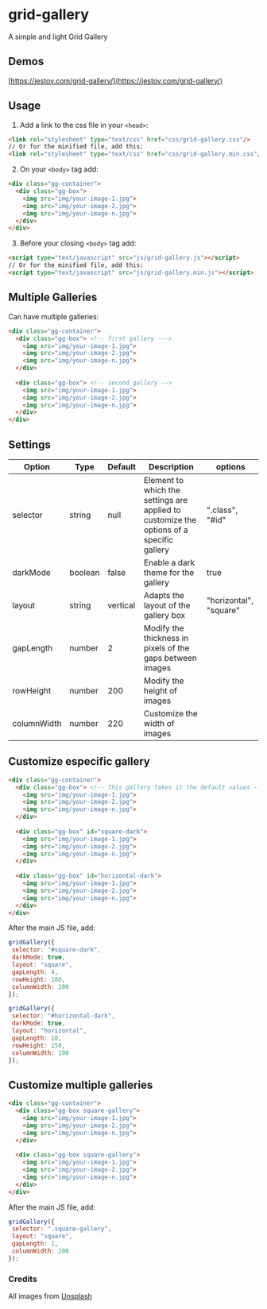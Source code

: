 # grid-gallery

A simple and light Grid Gallery

## Demos

[https://jestov.com/grid-gallery/](https://jestov.com/grid-gallery/)

## Usage

1. Add a link to the css file in your `<head>`:

```html
<link rel="stylesheet" type="text/css" href="css/grid-gallery.css"/>
// Or for the minified file, add this:
<link rel="stylesheet" type="text/css" href="css/grid-gallery.min.css"/>
```
2. On your ```<body>``` tag add:
```html
<div class="gg-container">
  <div class="gg-box">
    <img src="img/your-image-1.jpg">
    <img src="img/your-image-2.jpg">
    <img src="img/your-image-n.jpg">
  </div>
</div>
```
3. Before your closing ```<body>``` tag add:

```html
<script type="text/javascript" src="js/grid-gallery.js"></script>
// Or for the minified file, add this:
<script type="text/javascript" src="js/grid-gallery.min.js"></script>
```
## Multiple Galleries

 Can have multiple galleries:
 
```html
<div class="gg-container">
  <div class="gg-box"> <!-- first gallery --->
    <img src="img/your-image-1.jpg">
    <img src="img/your-image-2.jpg">
    <img src="img/your-image-n.jpg">
  </div>
  
  <div class="gg-box"> <!-- second gallery -->
    <img src="img/your-image-1.jpg">
    <img src="img/your-image-2.jpg">
    <img src="img/your-image-n.jpg">
  </div>
</div>
```
## Settings

Option | Type | Default | Description | options
------ | ---- | ------- | ----------- | -------
selector | string | null | Element to which the settings are applied to customize the options of a specific gallery | ".class", "#id"
darkMode | boolean | false | Enable a dark theme for the gallery | true
layout | string | vertical | Adapts the layout of the gallery box | "horizontal", "square"
gapLength | number | 2 | Modify the thickness in pixels of the gaps between images 
rowHeight | number | 200 | Modify the height of images
columnWidth | number | 220 | Customize the width of images

## Customize especific gallery 

```html
<div class="gg-container">
  <div class="gg-box"> <!-- This gallery takes it the default values -->
    <img src="img/your-image-1.jpg">
    <img src="img/your-image-2.jpg">
    <img src="img/your-image-n.jpg">
  </div>
  
  <div class="gg-box" id="square-dark">
    <img src="img/your-image-1.jpg">
    <img src="img/your-image-2.jpg">
    <img src="img/your-image-n.jpg">
  </div>
  
  <div class="gg-box" id="horizontal-dark">
    <img src="img/your-image-1.jpg">
    <img src="img/your-image-2.jpg">
    <img src="img/your-image-n.jpg">
  </div>
</div>
```
After the main JS file, add:

```javascript
gridGallery({
 selector: "#square-dark",
 darkMode: true,
 layout: "square",
 gapLength: 4,
 rowHeight: 180,
 columnWidth: 200
});

gridGallery({
 selector: "#horizontal-dark",
 darkMode: true,
 layout: "horizontal",
 gapLength: 10,
 rowHeight: 150,
 columnWidth: 190
});
```

## Customize multiple galleries

```html
<div class="gg-container">
  <div class="gg-box square-gallery">
    <img src="img/your-image-1.jpg">
    <img src="img/your-image-2.jpg">
    <img src="img/your-image-n.jpg">
  </div>
  
  <div class="gg-box square-gallery">
    <img src="img/your-image-1.jpg">
    <img src="img/your-image-2.jpg">
    <img src="img/your-image-n.jpg">
  </div>
</div>
```
After the main JS file, add:

```javascript
gridGallery({
 selector: ".square-gallery",
 layout: "square",
 gapLength: 1,
 columnWidth: 200
});
```

### Credits

All images from [Unsplash](https://www.unsplash.com)
